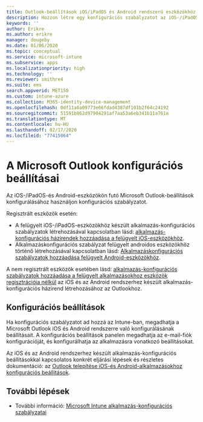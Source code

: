 ```yaml
---
title: Outlook-beállítások iOS/iPadOS és Android rendszerű eszközökhöz a Microsoft Intune
description: Hozzon létre egy konfigurációs szabályzatot az iOS-/iPadOS-és Android-eszközökön futó Microsoft Outlook-beállítások beállításához.
keywords: ''
author: Erikre
ms.author: erikre
manager: dougeby
ms.date: 01/06/2020
ms.topic: conceptual
ms.service: microsoft-intune
ms.subservice: apps
ms.localizationpriority: high
ms.technology: ''
ms.reviewer: smithre4
ms.suite: ems
search.appverid: MET150
ms.custom: intune-azure
ms.collection: M365-identity-device-management
ms.openlocfilehash: 0df11a6a09773e66fdad4387df101b2f64c24192
ms.sourcegitcommit: 51591b862d97904291af7aa53a6eb341b11a761e
ms.translationtype: MT
ms.contentlocale: hu-HU
ms.lasthandoff: 02/17/2020
ms.locfileid: "77415064"
---
```

# <a name="microsoft-outlook-configuration-settings"></a>A Microsoft Outlook konfigurációs beállításai 

Az iOS-/iPadOS-és Android-eszközökön futó Microsoft Outlook-beállítások konfigurálásához használjon konfigurációs szabályzatot. 

Regisztrált eszközök esetén:
- A felügyelt iOS-/iPadOS-eszközökhöz készült alkalmazás-konfigurációs szabályzatok létrehozásával kapcsolatban lásd: [alkalmazás-konfigurációs házirendek hozzáadása a felügyelt iOS-eszközökhöz](app-configuration-policies-use-ios.md). 
- Alkalmazáskonfigurációs szabályzat felügyelt androidos eszközökhöz történő létrehozásával kapcsolatban lásd: [Alkalmazáskonfigurációs szabályzatok hozzáadása felügyelt Android-eszközökhöz](app-configuration-policies-use-android.md). 

A nem regisztrált eszközök esetében lásd: [alkalmazás-konfigurációs szabályzatok hozzáadása a felügyelt alkalmazásokhoz eszközök regisztrációja nélkül](app-configuration-policies-managed-app.md) az iOS és az Android rendszerhez készült alkalmazás-konfigurációs házirend létrehozásához az Outlookhoz.

## <a name="configuration-settings"></a>Konfigurációs beállítások

Ha konfigurációs szabályzatot ad hozzá az Intune-ban, megadhatja a Microsoft Outlook iOS és Android rendszerre való konfigurálásának beállításait. A konfigurációs beállítások panelen megadhatja az e-mail-fiók konfigurációját, és konfigurálhatja az alkalmazásra vonatkozó beállításokat.

Az iOS és az Android rendszerhez készült alkalmazás-konfigurációs beállításokkal kapcsolatos konkrét eljárási lépések és részletes dokumentáció: az [Outlook telepítése iOS-és Android-alkalmazásokhoz konfigurációs beállítások](https://docs.microsoft.com/exchange/clients-and-mobile-in-exchange-online/outlook-for-ios-and-android/outlook-for-ios-and-android-configuration-with-microsoft-intune).

## <a name="next-steps"></a>További lépések

- További információ: [Microsoft Intune alkalmazás-konfigurációs szabályzatai](app-configuration-policies-overview.md)
